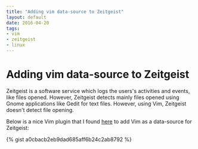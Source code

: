 ```yaml
---
title: "Adding vim data-source to Zeitgeist"
layout: default
date: 2016-04-20
tags:
- vim
- zeitgeist
- linux
---
```


# Adding vim data-source to Zeitgeist

Zeitgeist is a software service which logs the users's activities and events,
like files opened. However, Zeitgeist detects mainly files opened using Gnome
applications like Gedit for text files. However, using Vim, Zeitgeist doesn't
detect file opening.

Below is a nice Vim plugin that I found
[here](https://github.com/jeffwheeler/vimfiles/blob/master/plugin/zeitgeist.vim)
to add Vim as a data-source for Zeitgeist:

{% gist a0cbacb2eb9dad685aff6b24c2ab8792 %}
